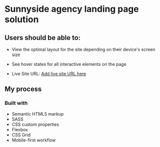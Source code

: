 # Sunnyside agency landing page solution

## Users should be able to:

- View the optimal layout for the site depending on their device's screen size
- See hover states for all interactive elements on the page

- Live Site URL: [Add live site URL here](https://your-live-site-url.com)

## My process

### Built with

- Semantic HTML5 markup
- SASS
- CSS custom properties
- Flexbox
- CSS Grid
- Mobile-first workflow
